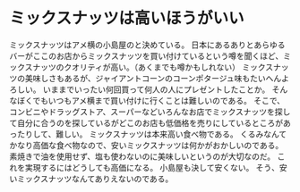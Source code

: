 # ミックスナッツは高いほうがいい

ミックスナッツはアメ横の小島屋のと決めている。
日本にあるありとあらゆるバーがここのお店からミックスナッツを買い付けているという噂を聞くほど、ミックスナッツのクオリティが高い。（あくまでも噂かもしれない）
ミックスナッツの美味しさもあるが、ジャイアントコーンのコーンポタージュ味もたいへんよろしい。
いままでいったい何回買って何人の人にプレゼントしたことか。
そんなぼくでもいつもアメ横まで買い付けに行くことは難しいのである。
そこで、コンビニやドラッグストア、スーパーなどいろんなお店でミックスナッツを探して自分に合うのを探しているがどこのお店も低価格を売りにしているところがあったりして、難しい。
ミックスナッツは本来高い食べ物である。
くるみなんてかなり高価な食べ物なので、安いミックスナッツは何かがおかしいのである。
素焼きで油を使用せず、塩も使わないのに美味しいというのが大切なのだ。
これを実現するにはどうしても高価になる。
小島屋も決して安くない。
そう、安いミックスナッツなんてありえないのである。